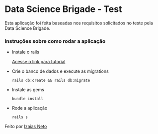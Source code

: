 # Data Science Brigade - Test

Esta aplicação foi feita baseadas nos requisitos solicitados no teste pela Data Science Brigade.
### Instruções sobre como rodar a aplicação

* Instale o rails

  [Acesse o link para tutorial](https://www.digitalocean.com/community/tutorials/how-to-install-ruby-on-rails-with-rbenv-on-ubuntu-18-04-pt)
* Crie o banco de dados e execute as migrations

  `rails db:create && rails db:migrate`
* Instale as gems

  `bundle install`
* Rode a aplicação

  `rails s`

Feito por [Izaias Neto](https://www.github.com/izaiasneto4)